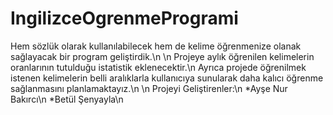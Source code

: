 # IngilizceOgrenmeProgrami

Hem sözlük olarak kullanılabilecek hem de kelime öğrenmenize olanak sağlayacak bir program geliştirdik.\n
\n
Projeye aylık öğrenilen kelimelerin oranlarının tutulduğu istatistik eklenecektir.\n
Ayrıca projede öğrenilmek istenen kelimelerin belli aralıklarla kullanıcıya sunularak daha kalıcı öğrenme sağlanmasını planlamaktayız.\n
\n
Projeyi Geliştirenler:\n
*Ayşe Nur Bakırcı\n
*Betül Şenyayla\n
